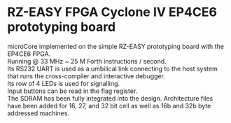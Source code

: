 # RZ-EASY FPGA Cyclone IV EP4CE6 prototyping board
microCore implemented on the simple RZ-EASY prototyping board with the EP4CE6 FPGA.<BR>
Running @ 33 MHz ~ 25 M Forth instructions / second.<BR>
Its RS232 UART is used as a umbilical link connecting to the host system that runs the cross-compiler and interactive debugger.<BR>
Its row of 4 LEDs is used for signalling.<BR>
Input buttons can be read in the flag register.<BR>
The SDRAM has been fully integrated into the design.
Architecture files have been added for 16, 27, and 32 bit cell 
as well as 16b and 32b byte addressed machines.
